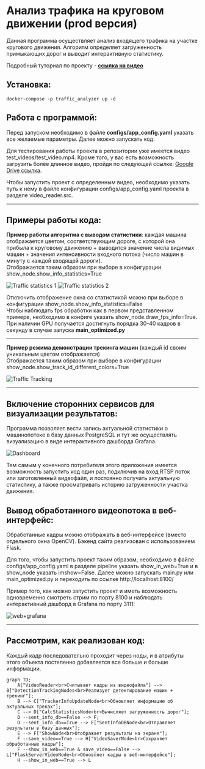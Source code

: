 # Анализ трафика на круговом движении (prod версия)

Данная программа осуществляет анализ входящего трафика на участке кругового движения. Алгоритм определяет загруженность примыкающих дорог и выводит интерактивную статистику.

Подробный туториал по проекту - [__ссылка на видео__](https://youtu.be/u9EtqHz4Vqc)

## Установка:
```
docker-compose -p traffic_analyzer up -d
```
## Работа с программой:
Перед запуском необходимо в файле __configs/app_config.yaml__ указать все желаемые параметры. Далее можно запускать код.

Для тестирования работы проекта в репозитории уже имеется видео test_videos/test_video.mp4. 
Кроме того, у вас есть возможность загрузить более длинное видео, пройдя по следующей ссылке: [Google Drive ссылка](https://drive.google.com/file/d/18zeVSqqgNoxIerP6XyBE4jenECLLdBkD/view?usp=sharing).

Чтобы запустить проект с определенным видео, необходимо указать путь к нему в файле конфигурации configs/app_config.yaml проекта в разделе video_reader.src.

---
## Примеры работы кода:

__Пример работы алгоритма c выводом статистики__: каждая машина отображается цветом, соответствующим дороге, с которой она прибыла к круговому движению + выводится значение числа видимых машин + значения интенсивности входного потока (число машин в минуту с каждой входящей дороги). <br/>Отображается таким образом при выборе в конфигурации show_node.show_info_statistics=True 

![Traffic statistics 1](content_for_readme/with_statistics_1.gif)
![Traffic statistics 2](content_for_readme/with_statistics_2.gif)

Отключить отображение окна со статистикой можно при выборе в конфигурации show_node.show_info_statistics=False <br/>
Чтобы наблюдать fps обработки как в первом представленном примере, необходимо в конфиге указать show_node.draw_fps_info=True.  <br/>При наличии GPU получается достигнуть порядка 30-40 кадров в секунду в случае запуска __main_optimized.py__

---
__Пример режима демонстрации трекинга машин__ (каждый id своим уникальным цветом отображается) <br/>
Отображается таким образом при выборе в конфигурации show_node.show_track_id_different_colors=True 

![Traffic Tracking](content_for_readme/traffic_tracking.gif)

---
## Включение сторонних сервисов для визуализации результатов:
Программа позволяет вести запись актуальной статистики о машинопотоке в базу данных PostgreSQL и тут же осуществлять визуализацию в виде интерактивного дашборда Grafana.

![Dashboard](content_for_readme/grafana.jpg)


Тем самым у конечного потребителя этого приложения имеется возможность запустить код один раз, подключив на вход RTSP поток или заготовленный видеофайл, и постоянно получать актуальную статистику, а также просматривать историю загруженности участка движения.


## Вывод обработанного видеопотока в веб-интерфейс:

Обработанные кадры можно отображать в веб-интерфейсе (вместо отдельного окна OpenCV). Бэкенд сайта реализован с использованием Flask.

Для того, чтобы запустить проект таким образом, необходимо в файле configs/app_config.yaml в разделе pipeline указать show_in_web=True и в show_node указать imshow=False. Далее можно запускать main.py или main_optimized.py и переходить по ссылке http://localhost:8100/

Пример того, как можно запустить проект и иметь возможность одновременно смотреть стрим по порту 8100 и наблюдать интерактивный дашборд в Grafana по порту 3111:

![web+grafana](content_for_readme/web+grafana.gif)

---

## Рассмотрим, как реализован код:

Каждый кадр последовательно проходит через ноды, и в атрибуты этого объекта постепенно добавляется все больше и больше информации.

```mermaid
graph TD;
    A["VideoReader<br>Считывает кадры из видеофайла"] --> B["DetectionTrackingNodes<br>Реализует детектирование машин + трекинг"];
    B --> C["TrackerInfoUpdateNode<br>Обновляет информацию об актуальных треках"];
    C --> D["CalcStatisticsNode<br>Вычисляет загруженность дорог"];
    D --sent_info_db==False --> F;
    D --sent_info_db==True --> E["SentInfoDBNode<br>Отправляет результаты в базу данных"];
    E --> F["ShowNode<br>Отображает результаты на экране"];
    F --save_video==True --> H["VideoSaverNode<br>Сохраняет обработанные кадры"];
    F --show_in_web==True & save_video==False --> L["FlaskServerVideoNode<br>Обновляет кадры в веб-интерфейсе"];
    H --show_in_web==True --> L
```
